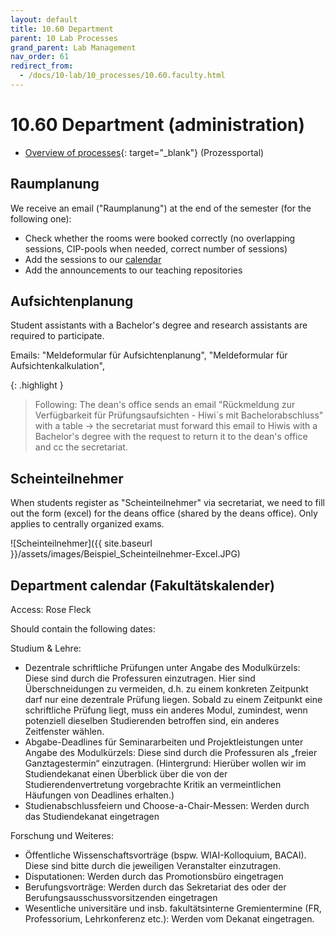 ```yaml
---
layout: default
title: 10.60 Department
parent: 10 Lab Processes
grand_parent: Lab Management
nav_order: 61
redirect_from:
  - /docs/10-lab/10_processes/10.60.faculty.html
---
```


# 10.60 Department (administration)

- [Overview of processes](https://www.uni-bamberg.de/qm/prozesse-studium-und-lehre/prozessportal/){: target="_blank"} (Prozessportal)

## Raumplanung

We receive an email ("Raumplanung") at the end of the semester (for the following one):

- Check whether the rooms were booked correctly (no overlapping sessions, CIP-pools when needed, correct number of sessions)
- Add the sessions to our [calendar](../../02.calendar)
- Add the announcements to our teaching repositories 

## Aufsichtenplanung

Student assistants with a Bachelor's degree and research assistants are required to participate.

Emails: "Meldeformular für Aufsichtenplanung", "Meldeformular für Aufsichtenkalkulation", 

{: .highlight }
> Following: The dean's office sends an email "Rückmeldung zur Verfügbarkeit für Prüfungsaufsichten - Hiwi´s mit Bachelorabschluss" with a table -> the secretariat must forward this email to Hiwis with a Bachelor's degree with the request to return it to the dean's office and cc the secretariat.

<!-- 
Response:

```
```
-->

## Scheinteilnehmer
When students register as "Scheinteilnehmer" via secretariat, we need to fill out the form (excel) for the deans office (shared by the deans office). Only applies to centrally organized exams.

![Scheinteilnehmer]({{ site.baseurl }}/assets/images/Beispiel_Scheinteilnehmer-Excel.JPG)  

## Department calendar (Fakultätskalender)

Access: Rose Fleck

Should contain the following dates:

Studium & Lehre:

- Dezentrale schriftliche Prüfungen unter Angabe des Modulkürzels: Diese sind durch die Professuren einzutragen. Hier sind Überschneidungen zu vermeiden, d.h. zu einem konkreten Zeitpunkt darf nur eine dezentrale Prüfung liegen. Sobald zu einem Zeitpunkt eine schriftliche Prüfung liegt, muss ein anderes Modul, zumindest, wenn potenziell dieselben Studierenden betroffen sind, ein anderes Zeitfenster wählen.
- Abgabe-Deadlines für Seminararbeiten und Projektleistungen unter Angabe des Modulkürzels: Diese sind durch die Professuren als „freier Ganztagestermin“ einzutragen. (Hintergrund: Hierüber wollen wir im Studiendekanat einen Überblick über die von der Studierendenvertretung vorgebrachte Kritik an vermeintlichen Häufungen von Deadlines erhalten.)
- Studienabschlussfeiern und Choose-a-Chair-Messen: Werden durch das Studiendekanat eingetragen

Forschung und Weiteres:

- Öffentliche Wissenschaftsvorträge (bspw. WIAI-Kolloquium, BACAI). Diese sind bitte durch die jeweiligen Veranstalter einzutragen.
- Disputationen: Werden durch das Promotionsbüro eingetragen
- Berufungsvorträge: Werden durch das Sekretariat des oder der Berufungsausschussvorsitzenden eingetragen
- Wesentliche universitäre und insb. fakultätsinterne Gremientermine (FR, Professorium, Lehrkonferenz etc.): Werden vom Dekanat eingetragen.

